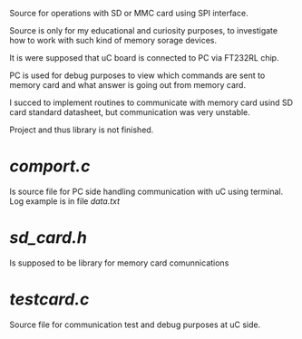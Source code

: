 Source for operations with SD or MMC card using SPI interface.

Source is only for my educational and curiosity purposes, to investigate how to work with such kind of memory sorage devices.

It is were supposed that uC board is connected to PC via FT232RL chip.

PC is used for debug purposes to view which commands are sent to memory card and what answer is going out from memory card.

I succed to implement routines to communicate with memory card usind SD card standard datasheet,
but communication was very unstable.

Project and thus library is not finished.

# *comport.c*
 Is source file for PC side handling communication with uC using terminal. Log example is in file *data.txt*
# *sd_card.h*
 Is supposed to be library for memory card comunnications
# *testcard.c*
 Source file for communication test and debug purposes at uC side.
